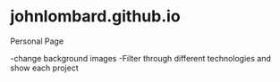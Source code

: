 # johnlombard.github.io
Personal Page




-change background images 
-Filter through different technologies and show each project